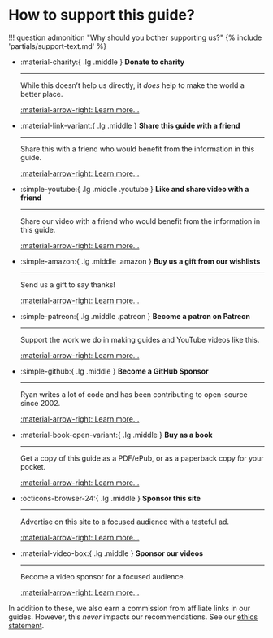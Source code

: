# How to support this guide?

!!! question admonition "Why should you bother supporting us?"
    {% include 'partials/support-text.md' %}

<div class="grid cards" markdown>

* :material-charity:{ .lg .middle } **Donate to charity**

    ---

    While this doesn’t help us directly, it _does_ help to make the world a better place.

    [:material-arrow-right: Learn more…](charity.md)

* :material-link-variant:{ .lg .middle } **Share this guide with a friend**

    ---

    Share this with a friend who would benefit from the information in this guide.

    [:material-arrow-right: Learn more…](share-guide.md)

* :simple-youtube:{ .lg .middle .youtube } **Like and share video with a friend**

    ---

    Share our video with a friend who would benefit from the information in this guide.

    [:material-arrow-right: Learn more…](watch-youtube.md)

* :simple-amazon:{ .lg .middle .amazon } **Buy us a gift from our wishlists**

    ---

    Send us a gift to say thanks!

    [:material-arrow-right: Learn more…](wishlist.md)

* :simple-patreon:{ .lg .middle .patreon } **Become a patron on Patreon**

    ---

    Support the work we do in making guides and YouTube videos like this.

    [:material-arrow-right: Learn more…](become-patron.md)

* :simple-github:{ .lg .middle } **Become a GitHub Sponsor**

    ---

    Ryan writes a lot of code and has been contributing to open-source since 2002.

    [:material-arrow-right: Learn more…](github-sponsorship.md)

* :material-book-open-variant:{ .lg .middle } **Buy as a book**

    ---

    Get a copy of this guide as a PDF/ePub, or as a paperback copy for your pocket.

    [:material-arrow-right: Learn more…](buy-book.md)

* :octicons-browser-24:{ .lg .middle } **Sponsor this site**

    ---

    Advertise on this site to a focused audience with a tasteful ad.

    [:material-arrow-right: Learn more…](sponsor-guide.md)

* :material-video-box:{ .lg .middle } **Sponsor our videos**

    ---

    Become a video sponsor for a focused audience.

    [:material-arrow-right: Learn more…](sponsor-video.md)

</div>

In addition to these, we also earn a commission from affiliate links in our guides. However, this _never_ impacts our recommendations. See our [ethics statement](../meta/ethics.md).
